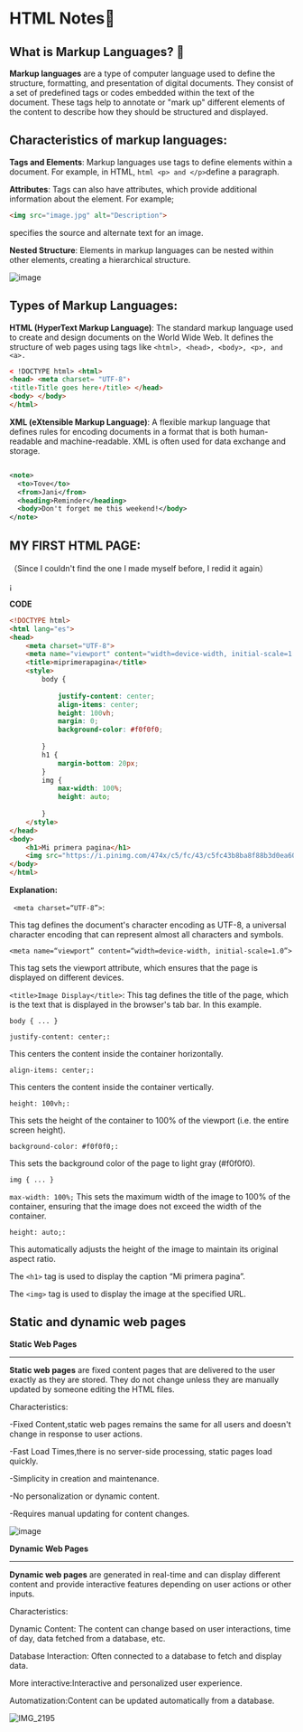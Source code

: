 # HTML Notes:rocket: 


## What is Markup Languages? :speech_balloon:
**Markup languages** are a type of computer language used to define the structure, formatting, and presentation of digital documents. They consist of a set of predefined tags or codes embedded within the text of the document. These tags help to annotate or "mark up" different elements of the content to describe how they should be structured and displayed.

**Characteristics of markup languages**:
---

**Tags and Elements**: Markup languages use tags to define elements within a document. For example, in HTML, ```html <p> and </p>```define a paragraph.

**Attributes**: Tags can also have attributes, which provide additional information about the element. For example;
```html
<img src="image.jpg" alt="Description"> 
```
specifies the source and alternate text for an image.

**Nested Structure**: Elements in markup languages can be nested within other elements, creating a hierarchical structure. 

![image](https://github.com/ahong2006/J25-PROGRAMMING/assets/124577520/09f51120-380a-4102-9a54-daa62a2a82fc)

Types of Markup Languages:
---

**HTML (HyperText Markup Language)**: The standard markup language used to create and design documents on the World Wide Web. It defines the structure of web pages using tags like ```<html>, <head>, <body>, <p>, and <a>. ```


```html
< !DOCTYPE html> <html>
<head> <meta charset= "UTF-8"›
‹title›Title goes here‹/title> </head>
<body> </body>
</html>
```


**XML (eXtensible Markup Language)**: A flexible markup language that defines rules for encoding documents in a format that is both human-readable and machine-readable. XML is often used for data exchange and storage.

```xml

<note>
  <to>Tove</to>
  <from>Jani</from>
  <heading>Reminder</heading>
  <body>Don't forget me this weekend!</body>
</note>

```

MY FIRST HTML PAGE:
---
（Since I couldn't find the one I made myself before, I redid it again）


¡[](<img width="432" alt="截屏2024-05-25 17 42 38" src="https://github.com/ahong2006/J25-PROGRAMMING/assets/124577520/84ba26ef-b178-47fd-ba31-01e16077c5ef">)

**CODE**
```HTML
<!DOCTYPE html>
<html lang="es">
<head>
    <meta charset="UTF-8">
    <meta name="viewport" content="width=device-width, initial-scale=1.0">
    <title>miprimerapagina</title>
    <style>
        body {
            
            justify-content: center;
            align-items: center;
            height: 100vh;
            margin: 0;
            background-color: #f0f0f0;
            
        }
        h1 {
            margin-bottom: 20px;
        }
        img {
            max-width: 100%;
            height: auto;
           
        }
    </style>
</head>
<body>
    <h1>Mi primera pagina</h1>
    <img src="https://i.pinimg.com/474x/c5/fc/43/c5fc43b8ba8f88b3d0ea602fa6d1c092.jpg" alt="Sample Image">
</body>
</html>
```
**Explanation:**

``` <meta charset=“UTF-8”>```:

This tag defines the document's character encoding as UTF-8, a universal character encoding that can represent almost all characters and symbols.

```<meta name=“viewport” content=“width=device-width, initial-scale=1.0”>```

This tag sets the viewport attribute, which ensures that the page is displayed on different devices.

```<title>Image Display</title>```:
This tag defines the title of the page, which is the text that is displayed in the browser's tab bar. In this example.


```body { ... }```

```justify-content: center;:```

This centers the content inside the container horizontally.

```align-items: center;:```

This centers the content inside the container vertically.

```height: 100vh;: ```

This sets the height of the container to 100% of the viewport (i.e. the entire screen height).

```background-color: #f0f0f0;:```

This sets the background color of the page to light gray (#f0f0f0).

```img { ... }```

```max-width: 100%;```
This sets the maximum width of the image to 100% of the container, ensuring that the image does not exceed the width of the container.

```height: auto;:```

This automatically adjusts the height of the image to maintain its original aspect ratio.

The ```<h1>``` tag is used to display the caption “Mi primera pagina”.

The ```<img>``` tag is used to display the image at the specified URL.


Static and dynamic web pages
---

**Static Web Pages**
____

**Static web pages** are fixed content pages that are delivered to the user exactly as they are stored. They do not change unless they are manually updated by someone editing the HTML files.

Characteristics:

-Fixed Content,static web pages remains the same for all users and doesn't change in response to user actions.

-Fast Load Times,there is no server-side processing, static pages load quickly.

-Simplicity in creation and maintenance.

-No personalization or dynamic content.

-Requires manual updating for content changes.

![image](https://github.com/ahong2006/J25-PROGRAMMING/assets/124577520/c95792bc-f854-4c1d-8f2c-22bae7899341)


**Dynamic Web Pages**
____

**Dynamic web pages** are generated in real-time and can display different content and provide interactive features depending on user actions or other inputs.

Characteristics:

Dynamic Content: The content can change based on user interactions, time of day, data fetched from a database, etc.

Database Interaction: Often connected to a database to fetch and display data.

More interactive:Interactive and personalized user experience.

Automatization:Content can be updated automatically from a database.

![IMG_2195](https://github.com/ahong2006/J25-PROGRAMMING/assets/124577520/2223baba-a798-4e48-b030-69bbd4c12497)




